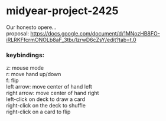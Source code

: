 # midyear-project-2425
Our honesto opere... \
proposal: https://docs.google.com/document/d/1MNozHB8FO-iRLRKFfcrmONOLb8aF_3tbu1zrwD6cZsY/edit?tab=t.0




### keybindings:
z: mouse mode\
r: move hand up/down\
f: flip\
left arrow: move center of hand left\
right arrow: move center of hand right\
left-click on deck to draw a card\
right-click on the deck to shuffle\
right-click on a card to flip

